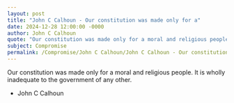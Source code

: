 ```yaml
---
layout: post
title: "John C Calhoun - Our constitution was made only for a"
date: 2024-12-28 12:00:00 -0000
author: John C Calhoun
quote: "Our constitution was made only for a moral and religious people. It is wholly inadequate to the government of any other."
subject: Compromise
permalink: /Compromise/John C Calhoun/John C Calhoun - Our constitution was made only for a
---
```


Our constitution was made only for a moral and religious people. It is wholly inadequate to the government of any other.

- John C Calhoun
